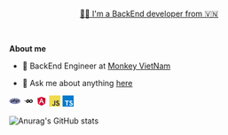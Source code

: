<p align="center"><a href="https://monkey.edu.vn/">👋🏻 I'm a BackEnd developer from 🇻🇳</a></p>

<br />


**About me**

- 💼 BackEnd Engineer at [Monkey VietNam](https://monkey.edu.vn/)

- 💬 Ask me about anything [here](http://hunghd.work/)

<code><img height="20" alt="javascript" src="https://raw.githubusercontent.com/github/explore/80688e429a7d4ef2fca1e82350fe8e3517d3494d/topics/php/php.png"></code>
<code><img height="20" alt="javascript" src="https://raw.githubusercontent.com/github/explore/80688e429a7d4ef2fca1e82350fe8e3517d3494d/topics/go/go.png"></code>
<code><img height="20" alt="javascript" src="https://raw.githubusercontent.com/github/explore/80688e429a7d4ef2fca1e82350fe8e3517d3494d/topics/angular/angular.png"></code>
<code><img height="20" alt="javascript" src="https://raw.githubusercontent.com/github/explore/80688e429a7d4ef2fca1e82350fe8e3517d3494d/topics/javascript/javascript.png"></code>
<code><img height="20" alt="typescript" src="https://raw.githubusercontent.com/github/explore/80688e429a7d4ef2fca1e82350fe8e3517d3494d/topics/typescript/typescript.png"></code>   

![Anurag's GitHub stats](https://github-readme-stats.vercel.app/api?username=hunghd21&show_icons=true)
